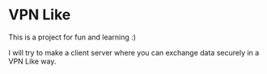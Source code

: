 # VPN Like

This is a project for fun and learning :)

I will try to make a client server where you can exchange data securely in a VPN Like way.
